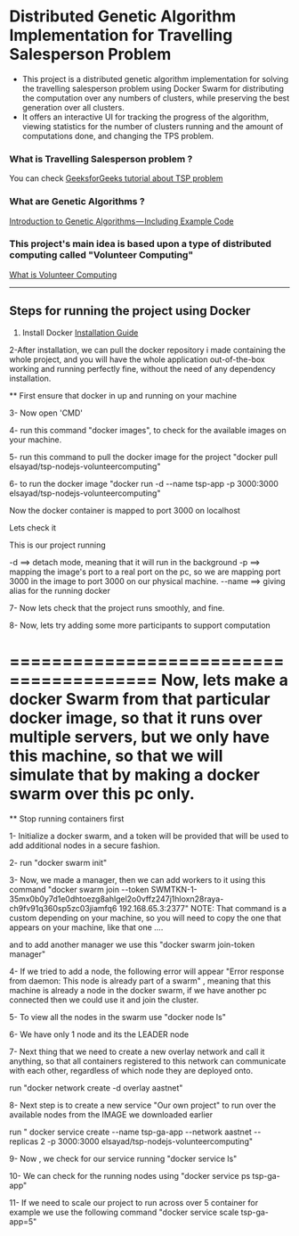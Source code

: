 # Distributed Genetic Algorithm Implementation for Travelling Salesperson Problem

* This project is a distributed genetic algorithm implementation for solving the travelling salesperson problem using Docker Swarm for distributing the computation over any numbers of clusters, while preserving the best generation over all clusters.
* It offers an interactive UI for tracking the progress of the algorithm, viewing statistics for the number of clusters running and the amount of computations done, and changing the TPS problem.

### What is Travelling Salesperson problem ?
You can check [GeeksforGeeks tutorial about TSP problem](https://www.geeksforgeeks.org/travelling-salesman-problem-set-1/)

### What are Genetic Algorithms ? 
[Introduction to Genetic Algorithms — Including Example Code](https://towardsdatascience.com/introduction-to-genetic-algorithms-including-example-code-e396e98d8bf3)

### This project's main idea is based upon a type of distributed computing called "Volunteer Computing" 
[What is Volunteer Computing](https://en.wikipedia.org/wiki/Volunteer_computing)

-----



## Steps for running the project using Docker

1. Install Docker [Installation Guide](https://docs.docker.com/install/)


2-After installation, we can pull the docker repository i made containing the whole project, and you will have the whole application out-of-the-box working and running perfectly fine, without the need of any dependency installation.

** First ensure that docker in up and running on your machine


3- Now open 'CMD'

4- run this command "docker images", to check for the available images on your machine.

5- run this command to pull the docker image for the project "docker pull elsayad/tsp-nodejs-volunteercomputing"

6- to run the docker image "docker run -d --name tsp-app -p 3000:3000 elsayad/tsp-nodejs-volunteercomputing"

Now the docker container is mapped to port 3000 on localhost

Lets check it

This is our project running

-d ==> detach mode, meaning that it will run in the background
-p ==> mapping the image's port to a real port on the pc, so we are mapping port 3000 in the image to port 3000 on our physical machine.
--name ==> giving alias for the running docker


7- Now lets check that the project runs smoothly, and fine.


8- Now, lets try adding some more participants to support computation


========================================
Now, lets make a docker Swarm from that particular docker image, so that it runs over multiple servers, but we only have this machine, so that we will simulate that by making a docker swarm over this pc only.
========================================

** Stop running containers first 

1- Initialize a docker swarm, and a token will be provided that will be used to add additional nodes in a secure fashion.

2- run "docker swarm init"

3- Now, we made a manager, then we can add workers to it using this command 
"docker swarm join --token SWMTKN-1-35mx0b0y7d1e0dhtoezg8ahlgel2o0vffz247j1hloxn28raya-ch9fv91q360sp5zc03jiamfq6 192.168.65.3:2377"
NOTE: That command is a custom depending on your machine, so you will need to copy the one that appears on your machine, like that one .... 

and to add another manager we use this
"docker swarm join-token manager"

4- If we tried to add a node, the following error will appear "Error response from daemon: This node is already part of a swarm" , meaning that this machine is already a node in the docker swarm, if we have another pc connected then we could use it and join the cluster.

5- To view all the nodes in the swarm use "docker node ls"

6- We have only 1 node and its the LEADER node

7- Next thing that we need to create a new overlay network and call it anything, so that all containers registered to this network can communicate with each other, regardless of which node they are deployed onto.

run "docker network create -d overlay aastnet"

8- Next step is to create a new service "Our own project" to run over the available nodes from the IMAGE we downloaded earlier

run " docker service create --name tsp-ga-app --network aastnet --replicas 2 -p 3000:3000 elsayad/tsp-nodejs-volunteercomputing"

9- Now , we check for our service running "docker service ls"

10- We can check for the running nodes using "docker service ps tsp-ga-app"

11-  If we need to scale our project to run across over 5 container for example we use the following command "docker service scale tsp-ga-app=5"
